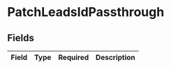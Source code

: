 # PatchLeadsIdPassthrough


## Fields

| Field       | Type        | Required    | Description |
| ----------- | ----------- | ----------- | ----------- |
